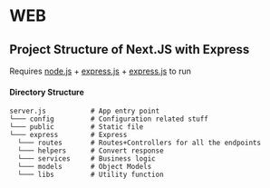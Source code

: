 # WEB

## Project Structure of Next.JS with Express

Requires [node.js](https://nodejs.org/en/) + [express.js](https://expressjs.com/) + [express.js](https://nextjs.org/) to run

#### Directory Structure
```
server.js           # App entry point
└─── config         # Configuration related stuff
└─── public         # Static file
└─── express        # Express
  └─── routes       # Routes+Controllers for all the endpoints
  └─── helpers      # Convert response
  └─── services     # Business logic
  └─── models       # Object Models
  └─── libs         # Utility function

```
